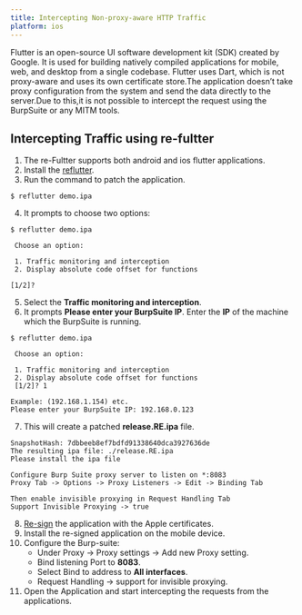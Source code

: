 ```yaml
---
title: Intercepting Non-proxy-aware HTTP Traffic
platform: ios
---
```



Flutter is an open-source UI software development kit (SDK) created by Google. It is used for building natively compiled applications for mobile, web, and desktop from a single codebase. Flutter uses Dart, which is not proxy-aware and uses its own certificate store.The application doesn’t take proxy configuration from the system and send the data directly to the server.Due to this,it is not possible to intercept the request using the BurpSuite or any MITM tools.



## Intercepting Traffic using re-fultter

1. The re-Fultter supports both android and ios flutter applications.
2. Install the [reflutter](https://github.com/Impact-I/reFlutter.git).
3. Run the command to patch the application.
```
$ reflutter demo.ipa
```
4. It prompts to choose two options:
```
$ reflutter demo.ipa 

 Choose an option: 

 1. Traffic monitoring and interception 
 2. Display absolute code offset for functions

[1/2]? 
```
5. Select  the **Traffic monitoring and interception**.
6. It prompts **Please enter your BurpSuite IP**. Enter the **IP** of the machine which the BurpSuite is running.
```
$ reflutter demo.ipa 

 Choose an option: 

 1. Traffic monitoring and interception 
 2. Display absolute code offset for functions
 [1/2]? 1

Example: (192.168.1.154) etc.
Please enter your BurpSuite IP: 192.168.0.123
```
7. This will create a patched **release.RE.ipa** file.
```
SnapshotHash: 7dbbeeb8ef7bdfd91338640dca3927636de
The resulting ipa file: ./release.RE.ipa
Please install the ipa file

Configure Burp Suite proxy server to listen on *:8083
Proxy Tab -> Options -> Proxy Listeners -> Edit -> Binding Tab

Then enable invisible proxying in Request Handling Tab
Support Invisible Proxying -> true
``` 
8. [Re-sign](../../techniques/ios/MASTG-TECH-0092.md) the application with the Apple certificates.
9. Install the re-signed application on the mobile device.
10. Configure the Burp-suite:
    - Under Proxy -> Proxy settings -> Add new Proxy setting.
    - Bind listening Port to **8083**.
    - Select Bind to address to **All interfaces**. 
    - Request Handling -> support for invisible proxying.
11. Open the Application and start intercepting the requests from the applications.
